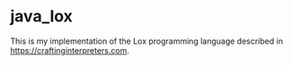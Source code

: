 # java_lox
This is my implementation of the Lox programming language described in https://craftinginterpreters.com.

